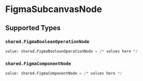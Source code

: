 # FigmaSubcanvasNode


## Supported Types

### `shared.FigmaBooleanOperationNode`

```python
value: shared.FigmaBooleanOperationNode = /* values here */
```

### `shared.FigmaComponentNode`

```python
value: shared.FigmaComponentNode = /* values here */
```

